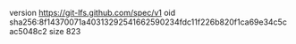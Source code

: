 version https://git-lfs.github.com/spec/v1
oid sha256:8f14370071a40313292541662590234fdc11f226b820f1ca69e34c5cac5048c2
size 823
